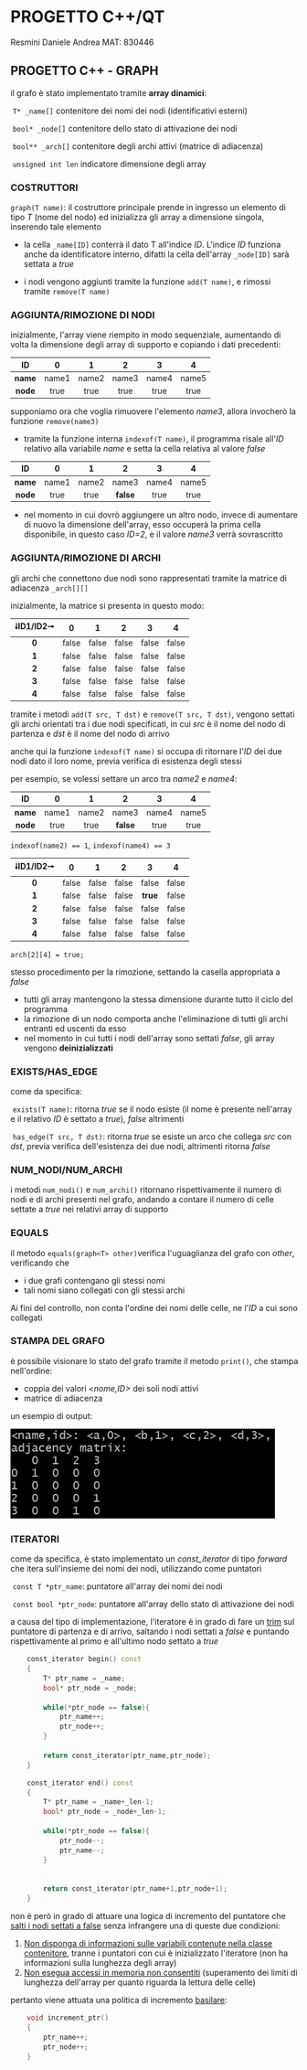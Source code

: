 # PROGETTO C++/QT

Resmini Daniele Andrea	MAT: 830446	

[d.resmini2@campus.unimib.it]: d.resmini2@campus.unimib.it	"mail di ateneo"

## PROGETTO C++ - GRAPH

il grafo è stato implementato tramite **array dinamici**:

​		`T* _name[]`	contenitore dei nomi dei nodi (identificativi esterni)

​		`bool* _node[]`	contenitore dello stato di attivazione dei nodi

​		`bool** _arch[]`	contenitore degli archi attivi (matrice di adiacenza)

​		`unsigned int len`	indicatore dimensione degli array

### COSTRUTTORI

`graph(T name)`:	il costruttore principale prende in ingresso un elemento di tipo *T* (nome del nodo) ed 								 inizializza gli array a dimensione singola, inserendo tale elemento

- la cella `_name[ID]` conterrà il dato T all'indice *ID*. L'indice *ID* funziona anche da identificatore interno, difatti la cella dell'array `_node[ID]` sarà settata a *true*

- i nodi vengono aggiunti tramite la funzione `add(T name)`, e rimossi tramite `remove(T name)`


### AGGIUNTA/RIMOZIONE DI NODI

inizialmente, l'array viene riempito in modo sequenziale, aumentando di volta la dimensione degli array di supporto e copiando i dati precedenti:

|    ID    |   0   |   1   |   2   |   3   |   4   |
| :------: | :---: | :---: | :---: | :---: | :---: |
| **name** | name1 | name2 | name3 | name4 | name5 |
| **node** | true  | true  | true  | true  | true  |

supponiamo ora che voglia rimuovere l'elemento *name3*, allora invocherò la funzione `remove(name3)`

- tramite la funzione interna `indexof(T name)`, il programma risale all'*ID* relativo alla variabile *name* e setta la cella relativa al valore *false*

|    ID    |   0   |   1   |     2     |   3   |   4   |
| :------: | :---: | :---: | :-------: | :---: | :---: |
| **name** | name1 | name2 |   name3   | name4 | name5 |
| **node** | true  | true  | **false** | true  | true  |

- nel momento in cui dovrò aggiungere un altro nodo, invece di aumentare di nuovo la dimensione dell'array, esso occuperà la prima cella disponibile, in questo caso *ID=2*, e il valore *name3* verrà sovrascritto

### AGGIUNTA/RIMOZIONE DI ARCHI

gli archi che connettono due nodi sono rappresentati tramite la matrice di adiacenza `_arch[][]`

inizialmente, la matrice si presenta in questo modo:

| 🠗ID1/ID2🠖 |   0   |   1   |   2   |   3   |   4   |
| :-------: | :---: | :---: | :---: | :---: | :---: |
|   **0**   | false | false | false | false | false |
|   **1**   | false | false | false | false | false |
|   **2**   | false | false | false | false | false |
|   **3**   | false | false | false | false | false |
|   **4**   | false | false | false | false | false |

tramite i metodi `add(T src, T dst)` e `remove(T src, T dst)`, vengono settati gli archi orientati tra i due nodi specificati, in cui *src* è il nome del nodo di partenza e *dst* è il nome del nodo di arrivo

anche qui la funzione `indexof(T name)` si occupa di ritornare l'*ID* dei due nodi dato il loro nome, previa verifica di esistenza degli stessi

per esempio, se volessi settare un arco tra *name2* e *name4*:


|    ID    |   0   |   1   |     2     |   3   |   4   |
| :------: | :---: | :---: | :-------: | :---: | :---: |
| **name** | name1 | name2 |   name3   | name4 | name5 |
| **node** | true  | true  | **false** | true  | true  |

`indexof(name2) == 1`, `indexof(name4) == 3`


| 🠗ID1/ID2🠖 |   0   |   1   |   2   |    3     |   4   |
| :-------: | :---: | :---: | :---: | :------: | :---: |
|   **0**   | false | false | false |  false   | false |
|   **1**   | false | false | false | **true** | false |
|   **2**   | false | false | false |  false   | false |
|   **3**   | false | false | false |  false   | false |
|   **4**   | false | false | false |  false   | false |

`arch[2][4] = true;`

stesso procedimento per la rimozione, settando la casella appropriata a *false*

- tutti gli array mantengono la stessa dimensione durante tutto il ciclo del programma
- la rimozione di un nodo comporta anche l'eliminazione di tutti gli archi entranti ed uscenti da esso
- nel momento in cui tutti i nodi dell'array sono settati *false*, gli array vengono **deinizializzati**

### EXISTS/HAS_EDGE

come da specifica:

​	`exists(T name)`: ritorna *true* se il nodo esiste (il nome è presente nell'array e il relativo *ID* è settato a 									*true*), *false* altrimenti

​	`has_edge(T src, T dst)`: ritorna *true* se esiste un arco che collega *src* con *dst*, previa verifica 													 dell'esistenza dei due nodi, altrimenti ritorna *false*

### NUM_NODI/NUM_ARCHI

i metodi `num_nodi()` e `num_archi()` ritornano rispettivamente il numero di nodi e di archi presenti nel grafo, andando a contare il numero di celle settate a *true* nei relativi array di supporto

### EQUALS

il metodo `equals(graph<T> other)`verifica l'uguaglianza del grafo con *other*, verificando che

- i due grafi contengano gli stessi nomi
- tali nomi siano collegati con gli stessi archi

Ai fini del controllo, non conta l'ordine dei nomi delle celle, ne l'*ID* a cui sono collegati

### STAMPA DEL GRAFO

è possibile visionare lo stato del grafo tramite il metodo `print()`, che stampa nell'ordine:

- coppia dei valori *<nome,ID>* dei soli nodi attivi
- matrice di adiacenza

un esempio di output:

![sample_graph_print](.\sample_graph_print.png)

### ITERATORI

come da specifica, è stato implementato un *const_iterator* di tipo *forward* che itera sull'insieme dei nomi dei nodi, utilizzando come puntatori

​	`const T *ptr_name`: puntatore all'array dei nomi dei nodi

​	`const bool *ptr_node`: puntatore all'array dello stato di attivazione dei nodi

a causa del tipo di implementazione, l'iteratore è in grado di fare un <u>trim</u> sul puntatore di partenza e di arrivo, saltando i nodi settati a *false* e puntando rispettivamente al primo e all'ultimo nodo settato a *true*

```c++
	const_iterator begin() const
	{
		T* ptr_name = _name;
		bool* ptr_node = _node;

		while(*ptr_node == false){
			ptr_name++;
			ptr_node++;
		}

		return const_iterator(ptr_name,ptr_node);
	}
```
```c++
	const_iterator end() const
	{
		T* ptr_name = _name+_len-1;
		bool* ptr_node = _node+_len-1;

		while(*ptr_node == false){
			ptr_node--;
			ptr_name--;
		}


		return const_iterator(ptr_name+1,ptr_node+1);
	}
```
non è però in grado di attuare una logica di incremento del puntatore che <u>salti i nodi settati a false</u> senza infrangere una di queste due condizioni:

1. <u>Non disponga di informazioni sulle variabili contenute nella classe contenitore</u>, tranne i puntatori con cui è inizializzato l'iteratore (non ha informazioni sulla lunghezza degli array)
2. <u>Non esegua accessi in memoria non consentiti</u> (superamento dei limiti di lunghezza dell'array per quanto riguarda la lettura delle celle)

pertanto viene attuata una politica di incremento <u>basilare</u>:

```c++
	void increment_ptr()
	{
		ptr_name++;
		ptr_node++;
	}
```
